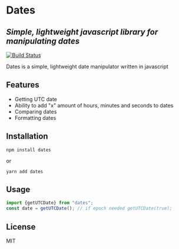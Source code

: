# Dates
## _Simple, lightweight javascript library for manipulating dates_

[![Build Status](https://travis-ci.org/umuralpay/dates.svg?branch=main)](https://travis-ci.org/umuralpay/dates)

Dates is a simple, lightweight date manipulator written in javascript


## Features

- Getting UTC date
- Ability to add "x" amount of hours, minutes and seconds to dates
- Comparing dates
- Formatting dates

## Installation

``` npm install dates ```

or

``` yarn add dates ```

## Usage

```javascript
import {getUTCDate} from "dates"; 
const date = getUTCDate(); // if epoch needed getUTCDate(true);
```
## License

MIT

